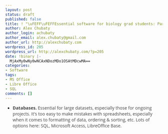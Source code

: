 ```yaml
---
layout: post
status: draft
published: false
title: ! "\uFEFF\uFEFFEssential software for biology grad students: Part V Databases"
author: Alex Chubaty
author_login: achubaty
author_email: alex.chubaty@gmail.com
author_url: http://alexchubaty.com
wordpress_id: 205
wordpress_url: http://alexchubaty.com/?p=205
date: !binary |-
  MjAxMy0wNy0wNCAxNDozMDo1OSAtMDcwMA==
categories:
- Software
tags:
- MS Office
- Libre Office
- SQL
comments: []
---
```

<ul>
<li><span style="color: #444444;"><span style="font-family: 'Open Sans', Helvetica, Arial, sans-serif;"><b>Databases.</b> Essential for large datasets, especially those for ongoing projects. It's too easy to make mistakes with spreadsheets, especially when it comes to formatting of data, ordering &amp; sorting, etc. Lots of options here: SQL, Microsoft Access, LibreOffice Base.</span></span></li>
</ul>
